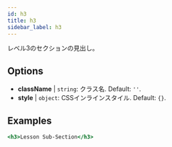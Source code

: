 ```yaml
---
id: h3
title: h3
sidebar_label: h3
---
```


レベル3のセクションの見出し。

## Options

* __className__ | `string`: クラス名. Default: `''`.
* __style__ | `object`: CSSインラインスタイル. Default: `{}`.


## Examples

```jsx live
<h3>Lesson Sub-Section</h3>
```

